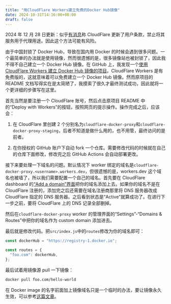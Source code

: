 ```yaml
---
title: "用CloudFlare Workers建立免费的Docker Hub镜像"
date: 2024-10-31T14:16:00+08:00
draft: false
---
```


2024 年 12 月 28 日更新：似乎[有消息](https://linux.do/t/topic/297635)称 CloudFlare 更新了用户条款，禁止将其服务用于代理用途。因此这个方法可能有风险。

由于中国封锁了 Docker Hub，导致在国内用 Docker 的时候会遇到很多问题。一个最简单的办法就是使用镜像，然而很遗憾的是，很多镜像站也被封锁了，因此我不得不自己建立一个 Docker Hub 镜像。在 GitHub 上，我发现一个[使用 CloudFlare Workers 建立 Docker Hub 镜像的项目](https://github.com/ciiiii/cloudflare-docker-proxy)。CloudFlare Workers 是有免费版的，这就意味着可以免费建立一个 Docker Hub 镜像。然而原项目的 README 文档写得实在是太简陋了，我摸索了很久才最终测试成功，因此就将一个更详细的步骤写在这里。

首先当然是要注册一个 CloudFlare 账号，然后点击原项目 README 中的“Deploy with Workers”的按钮，按照网页的提示操作。操作完成之后，应该会：

1. 在 CloudFlare 里创建 2 个分别名为`cloudflare-docker-proxy`和`cloudflare-docker-proxy-staging`，后者不知道是做什么用的，也不用管，最终访问的是前者。

2. 在你授权的 GitHub 账户下自动 fork 一个仓库。需要修改代码的时候就在自己的仓库下面修改，修改完之后 GitHub Actions 会自动部署更改。

接下来要处理一下域名的问题。默认情况下 worker 绑定的域名是`cloudflare-docker-proxy.<username>.workers.dev`，但很遗憾的是，workers.dev 这个域名也被墙了，所以我们需要配置一个自己的域名。首先要在 CloudFlare dashboard 的[“Add a domain”界面](https://dash.cloudflare.com/?to=/:account/add-site)把你的域名添加上去。如果你的域名不是在 CloudFlare 注册的，添加完之后还需要在域名注册商那里将 DNS 服务器改成 CloudFlare 指定的 DNS 服务器。之后看到状态是“Active”就算成功了。在进行下一步之前，要将 CloudFlare 上的 DNS 记录全部删掉。

然后在`cloudflare-docker-proxy` worker 的管理界面的“Settings”-“Domains & Routes”中把你的域名作为 custom domain 添加进去。

最后就是修改代码。把`src/index.js`中的`routes`修改为你的域名即可：

```js
const dockerHub = "https://registry-1.docker.io";

const routes = {
  "foo.com": dockerHub,
};
```

最后试着用镜像源 pull 一下镜像：

```sh
docker pull foo.com/hello-world
```

在 Docker image 的名字前面加上镜像域名只是一个临时的办法，要让镜像永久生效，可以参考[这篇文章](https://www.cnblogs.com/lanjianhua/p/18361448)。
